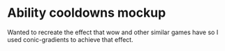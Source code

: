 # Ability cooldowns mockup

Wanted to recreate the effect that wow and other similar games have so I used conic-gradients to achieve that effect.
